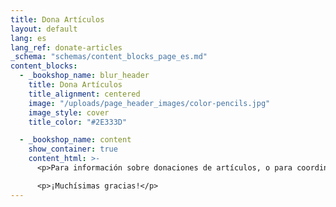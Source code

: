 ```yaml
---
title: Dona Artículos
layout: default
lang: es
lang_ref: donate-articles
_schema: "schemas/content_blocks_page_es.md"
content_blocks:
  - _bookshop_name: blur_header
    title: Dona Artículos
    title_alignment: centered
    image: "/uploads/page_header_images/color-pencils.jpg"
    image_style: cover
    title_color: "#2E333D"

  - _bookshop_name: content
    show_container: true
    content_html: >-
      <p>Para información sobre donaciones de artículos, o para coordinar la entrega de los artículos, llámanos al <a href="tel:7878316161">(787) 831-6161</a></p>

      <p>¡Muchísimas gracias!</p>
---
```


